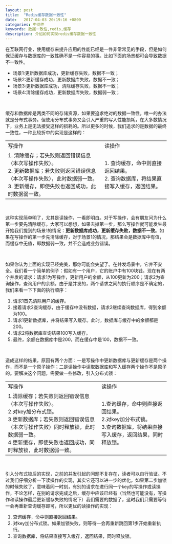 ```yaml
---
layout: post
title:  "Redis缓存数据一致性"
date:   2017-04-03 20:19:16 +0800
categories: 中间件
keywords: 数据一致性,redis,缓存
description: 介绍如何实现redis缓存数据一致性
---
```


在互联网行业，使用缓存来提升应用的性能已经是一件非常常见的手段，但是如何保证缓存与数据库的一致性确不是一件容易的事。比如下面的场景都可会导致数据不一致性。

* 场景1:更新数据库成功，更新缓存失败，数据不一致；
* 场景2:更新缓存成功，更新数据库失败，数据不一致；
* 场景3:更新数据库成功，清除缓存失败，数据不一致；
* 场景4:清除缓存成功，更新数据库失败，数据弱一致；

<br/>

缓存和数据库是两类不同的存储资源，如果要追求绝对的数据一致性，唯一的办法就是分布式事务。但使用分布式事务又会引入严重的写入性能损耗，在大多数情况下，业务上是无法接受这样的损耗的。所以更多的时候，我们追求的是数据的最终一致性，一种比较折中的实现是这样的：

<div class="row">
<div class="col-sm-12">
<table class="table table-bordered table-condensed table-striped text-center">
<tr class="info"><td>写操作</td><td>读操作</td></tr>
<tr align="left">
<td>
1. 清除缓存；若失败则返回错误信息（本次写操作失败）。<br/>
2. 更新数据库；若失败则返回错误信息（本次写操作失败），此时数据弱一致。<br/>
3. 更新缓存，即使失败也返回成功，此时数据弱一致。
</td>
<td>
1. 查询缓存，命中则直接返回结果。<br/>
2. 查询数据库，将结果直接写入缓存，返回结果。
</td></tr>
</table>
</div>
</div>

<br/>

这种实现简单明了，尤其是读操作，一看即明白。对于写操作，会有朋友问为什么第一步要先清除缓存。大家可以想想，如果去掉第一步，那么写操作就可能发生最开始我们提到的场景1的情况：**更新数据库成功，更新缓存失败，数据不一致**。如果在写操作的第一步先清除缓存，对于场景1的情况，那结果会是数据库中有值，而缓存中无值，即数据弱一致，并不会造成业务错误。

<br/>

如果你认为上面的实现已经完美，那你可能会失望了。在并发场景中，它并不安全。我们看一个简单的例子：假如有一个用户，它的账户中有100块钱。现在有两个并发的请求：请求1为写操作，更新用户的余额，从100更新为200；请求2为查询操作，查询用户的余额。由于是并发的，两个请求之间的执行顺序是不确定的，我们来看一下下面的执行顺序：

1. 请求1首先清除用户的缓存。
2. 接着请求2查询缓存，由于缓存中没有数据，请求2继续查询数据库，得到余额为100。
3. 请求1更新数据库，并将结果写入缓存。此时，数据库与缓存中的余额都是200。
4. 请求2将数据库查询结果100写入缓存。
5. 最终，余额在数据库中是200，而在缓存中是100，数据不一致。

<br/>

造成这样的结果，原因有两个方面：一是写操作中更新数据库与更新缓存是两个操作，而不是一个原子操作；二是读操作中读取数据库和写入缓存两个操作不是原子的。要解决这个问题，需要做一些修改，引入分布式锁：

<div class="row">
<div class="col-sm-12">
<table class="table table-bordered table-condensed table-striped text-center">
<tr class="info"><td>写操作</td><td>读操作</td></tr>
<tr align="left">
<td>
1.清除缓存；若失败则返回错误信息（本次写操作失败）。<br/>
2.对key加分布式锁。<br/>
3.更新数据库；若失败则返回错误信息（本次写操作失败）同时释放锁，此时数据弱一致。<br/>
4.更新缓存，即使失败也返回成功，同时释放锁，此时数据弱一致。
</td>
<td>
1.查询缓存，命中则直接返回结果。<br/>
2.对key加分布式锁。<br/>
3.查询数据库，将结果直接写入缓存，返回结果，同时释放锁。
</td></tr>
</table>
</div>
</div>

<br/>

引入分布式锁后的实现，之前的并发引起的问题不复存在，读者可以自行验证。不过我们仔细分析一下读操作的实现，其实它还可以进一步的优化。如果第二步加锁的时候失败了，意味着同一时刻，有别的请求在进行同一个key的写操作或读操作，不论怎样，在别的请求完成之后，缓存中应该已经有（当然也可能没有，写操作和读操作最后更新缓存失败的情况下）我们需要的数据了，这时我们只需要等待一会再重新查询缓存即可，所以更优的读操作的实现：

1. 查询缓存，命中则直接返回结果。
2. 对key加分布式锁。如果加锁失败，则等待一会再重新跳回第1步开始重新执行。
3. 查询数据库，将结果直接写入缓存，返回结果，同时释放锁。
